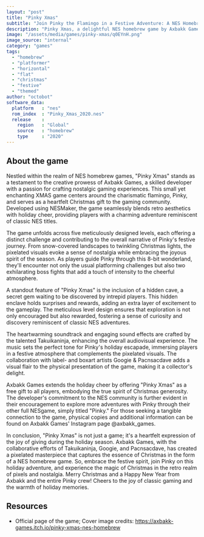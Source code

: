 ```yaml
---
layout: "post"
title: "Pinky Xmas"
subtitle: "Join Pinky the Flamingo in a Festive Adventure: A NES Homebrew Gift with 5 Levels, 2 Boss Fights, and a Hidden Cave!"
description: "Pinky Xmas, a delightful NES homebrew game by Axbakk Games, invites players to embark on a festive journey with Pinky the Flamingo, featuring 5 levels, 2 boss fights, and a hidden cave. Crafted with NESMaker, this Christmas gift is free for all, offering retro gaming joy with charming aesthetics. Dive into the holiday spirit and explore the pixelated wonderland designed for enthusiasts of classic gaming experiences."
image: "/assets/media/games/pinky-xmas/q0EYnH.png"
image_source: "internal"
category: "games"
tags:
  - "homebrew"
  - "platformer"
  - "horizontal"
  - "flat"
  - "christmas"
  - "festive"
  - "themed"
author: "octobot"
software_data:
  platform   : "nes"
  rom_index  : "Pinky_Xmas_2020.nes"
  release    :
    region   : "Global"
    source   : "homebrew"
    type     : "2020"
---
```


## About the game

Nestled within the realm of NES homebrew games, "Pinky Xmas" stands as a testament to the creative prowess of Axbakk Games, a skilled developer with a passion for crafting nostalgic gaming experiences. This small yet enchanting XMAS game centers around the charismatic flamingo, Pinky, and serves as a heartfelt Christmas gift to the gaming community. Developed using NESMaker, the game seamlessly blends retro aesthetics with holiday cheer, providing players with a charming adventure reminiscent of classic NES titles.

The game unfolds across five meticulously designed levels, each offering a distinct challenge and contributing to the overall narrative of Pinky's festive journey. From snow-covered landscapes to twinkling Christmas lights, the pixelated visuals evoke a sense of nostalgia while embracing the joyous spirit of the season. As players guide Pinky through this 8-bit wonderland, they'll encounter not only the usual platforming challenges but also two exhilarating boss fights that add a touch of intensity to the cheerful atmosphere.

A standout feature of "Pinky Xmas" is the inclusion of a hidden cave, a secret gem waiting to be discovered by intrepid players. This hidden enclave holds surprises and rewards, adding an extra layer of excitement to the gameplay. The meticulous level design ensures that exploration is not only encouraged but also rewarded, fostering a sense of curiosity and discovery reminiscent of classic NES adventures.

The heartwarming soundtrack and engaging sound effects are crafted by the talented Takuikaninja, enhancing the overall audiovisual experience. The music sets the perfect tone for Pinky's holiday escapade, immersing players in a festive atmosphere that complements the pixelated visuals. The collaboration with label- and boxart artists Googie & Pacnsacdave adds a visual flair to the physical presentation of the game, making it a collector's delight.

Axbakk Games extends the holiday cheer by offering "Pinky Xmas" as a free gift to all players, embodying the true spirit of Christmas generosity. The developer's commitment to the NES community is further evident in their encouragement to explore more adventures with Pinky through their other full NESgame, simply titled "Pinky." For those seeking a tangible connection to the game, physical copies and additional information can be found on Axbakk Games' Instagram page @axbakk_games.

In conclusion, "Pinky Xmas" is not just a game; it's a heartfelt expression of the joy of giving during the holiday season. Axbakk Games, with the collaborative efforts of Takuikaninja, Googie, and Pacnsacdave, has created a pixelated masterpiece that captures the essence of Christmas in the form of a NES homebrew game. So, embrace the festive spirit, join Pinky on this holiday adventure, and experience the magic of Christmas in the retro realm of pixels and nostalgia. Merry Christmas and a Happy New Year from Axbakk and the entire Pinky crew! Cheers to the joy of classic gaming and the warmth of holiday memories.

## Resources

* Official page of the game; Cover image credits: <https://axbakk-games.itch.io/pinky-xmas-nes-homebrew>

